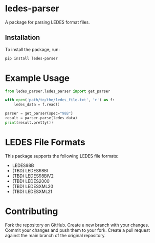 # ledes-parser
A package for parsing LEDES format files.

## Installation

To install the package, run:

```bash
pip install ledes-parser
```
# Example Usage
```python
from ledes_parser.ledes_parser import get_parser

with open('path/to/the/ledes_file.txt', 'r') as f:
    ledes_data = f.read()

parser = get_parser(spec="98B")
result = parser.parse(ledes_data)
print(result.pretty())
```

# LEDES File Formats
This package supports the following LEDES file formats:

* LEDES98B
* (TBD) LEDES98BI
* (TBD) LEDES98BIV2
* (TBD) LEDES2000
* (TBD) LEDESXML20
* (TBD) LEDESXML21

# Contributing
Fork the repository on GitHub.
Create a new branch with your changes.
Commit your changes and push them to your fork.
Create a pull request against the main branch of the original repository.
